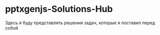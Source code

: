 # pptxgenjs-Solutions-Hub
Здесь  я буду представлять решения задач,  которые я поставил перед собой
